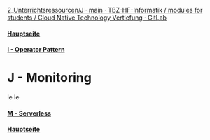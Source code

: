[2_Unterrichtsressourcen/J · main · TBZ-HF-Informatik / modules for students / Cloud Native Technology Vertiefung · GitLab](https://gitlab.com/ch-tbz-hf/Stud/v-cnt/-/tree/main/2_Unterrichtsressourcen/J)
#### [Hauptseite](/README.md)
#### [I - Operator Pattern](/aufgaben/I%20-%20Operator%20Pattern.md)
# J - Monitoring
le le


#### [M - Serverless](/aufgaben/M%20-%20Serverless.md)
#### [Hauptseite](/README.md)